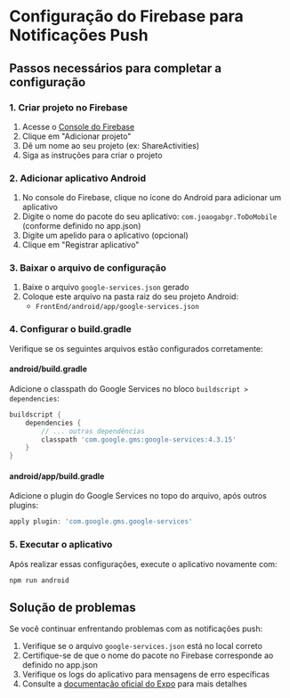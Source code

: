 # Configuração do Firebase para Notificações Push

## Passos necessários para completar a configuração

### 1. Criar projeto no Firebase

1. Acesse o [Console do Firebase](https://console.firebase.google.com/)
2. Clique em "Adicionar projeto"
3. Dê um nome ao seu projeto (ex: ShareActivities)
4. Siga as instruções para criar o projeto

### 2. Adicionar aplicativo Android

1. No console do Firebase, clique no ícone do Android para adicionar um aplicativo
2. Digite o nome do pacote do seu aplicativo: `com.joaogabgr.ToDoMobile` (conforme definido no app.json)
3. Digite um apelido para o aplicativo (opcional)
4. Clique em "Registrar aplicativo"

### 3. Baixar o arquivo de configuração

1. Baixe o arquivo `google-services.json` gerado
2. Coloque este arquivo na pasta raiz do seu projeto Android:
   - `FrontEnd/android/app/google-services.json`

### 4. Configurar o build.gradle

Verifique se os seguintes arquivos estão configurados corretamente:

#### android/build.gradle
Adicione o classpath do Google Services no bloco `buildscript > dependencies`:
```gradle
buildscript {
    dependencies {
        // ... outras dependências
        classpath 'com.google.gms:google-services:4.3.15'
    }
}
```

#### android/app/build.gradle
Adicione o plugin do Google Services no topo do arquivo, após outros plugins:
```gradle
apply plugin: 'com.google.gms.google-services'
```

### 5. Executar o aplicativo

Após realizar essas configurações, execute o aplicativo novamente com:

```
npm run android
```

## Solução de problemas

Se você continuar enfrentando problemas com as notificações push:

1. Verifique se o arquivo `google-services.json` está no local correto
2. Certifique-se de que o nome do pacote no Firebase corresponde ao definido no app.json
3. Verifique os logs do aplicativo para mensagens de erro específicas
4. Consulte a [documentação oficial do Expo](https://docs.expo.dev/push-notifications/using-fcm/) para mais detalhes